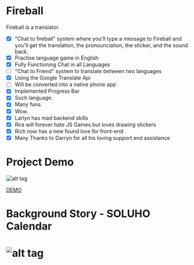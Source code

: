 Fireball
=========

Fireball is a translator.

+ [x] "Chat to fireball" system where you'll type a message to Fireball and you'll get the translation, the pronounciation, the sticker, and the sound back.
+ [x] Practise language game in English
+ [x] Fully Functioning Chat in all Languages
+ [ ] "Chat to Friend" system to translate between two languages
+ [x] Using the Google Translate Api
+ [ ] Will be converted into a native phone app
+ [x] Implemented Progress Bar
+ [x] Such language.
+ [x] Many funs.
+ [x] Wow.
+ [x] Larlyn has mad backend skills
+ [x] Rira will forever hate JS Games but loves drawing stickers
+ [x] Rich now has a new found love for front-end
+ [x] Many Thanks to Darryn for all his loving support and assistance

Project Demo
=========

![alt tag](http://i.imgur.com/Pwy3UDN.gif)

[DEMO](http://fireballtalks.herokuapp.com/)


Background Story - SOLUHO Calendar
===================================

![alt tag](http://i.imgur.com/7gcjtyc.jpg)
=======

